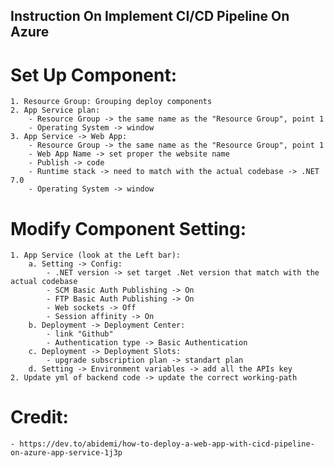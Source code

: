## Instruction On Implement CI/CD Pipeline On Azure

# Set Up Component:
    1. Resource Group: Grouping deploy components
    2. App Service plan:
        - Resource Group -> the same name as the "Resource Group", point 1
        - Operating System -> window
    3. App Service -> Web App:
        - Resource Group -> the same name as the "Resource Group", point 1
        - Web App Name -> set proper the website name
        - Publish -> code
        - Runtime stack -> need to match with the actual codebase -> .NET 7.0
        - Operating System -> window

# Modify Component Setting:
    1. App Service (look at the Left bar):
        a. Setting -> Config:
            - .NET version -> set target .Net version that match with the actual codebase
            - SCM Basic Auth Publishing -> On
            - FTP Basic Auth Publishing -> On
            - Web sockets -> Off
            - Session affinity -> On
        b. Deployment -> Deployment Center:
            - link "Github"
            - Authentication type -> Basic Authentication
        c. Deployment -> Deployment Slots:
            - upgrade subscription plan -> standart plan
        d. Setting -> Environment variables -> add all the APIs key
    2. Update yml of backend code -> update the correct working-path

# Credit: 
    - https://dev.to/abidemi/how-to-deploy-a-web-app-with-cicd-pipeline-on-azure-app-service-1j3p  